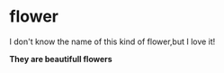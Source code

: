 # flower

I don't know the name of this kind of flower,but I love it!

**They are beautifull flowers**
